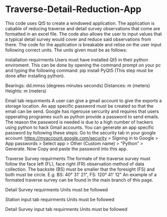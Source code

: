 # Traverse-Detail-Reduction-App
This code uses Qt5 to create a windowed application. The application is cabable of reducing traverse and detail survey observations that come are formatted in an excel file. The code also allows the user to input  values that a typical detail survey would cover and reduce said observations from there. 
The code for the application is breakable and relise on the user input following correct units. The units given must be as follows:

installation requirments
Users must have installed Qt5 in their python enviroment. This can be done by opening the command prompt on your pc and typing the following command: pip install PyQt5 (This step must be done after installing python).

Bearings: dd.mmss (degrees minutes seconds)
Distances: m (meters)
Heights: m (meters)


Email tab requirments
A user can give a gmail account to give the exports a storage location. An app specific password must be created so that the email can be send. Google has rigerouse sercurity and requires that users opperating programes such as python provide a password to send emails. The reason the password is needed is due to a high number of hackers using python to hack Gmail accounts. You can generate an app specific password by following these steps: 
Go to the security tab in your google account: https://myaccount.google.com/security > Signing in to Google > App passwords > Select app > Other (Custom name) > “Python” >  Generate. Now Copy and paste the password into this app.


Traverse Survey requirments
The formate of the traverse survey must follow the face left (FL), face right (FR) observation method of data collection. 
The backsite (BS) must be smaller that the foresight (FS) and both must be circle. E.g. BS: 40° 31' 21", FS: 120° 41' 12"
An example of a formated traverse survey can be found in the main branch of this page.


Detail Survey requirments
Units must be followed


Station input tab requirments
Units must be followed


Detail Survey input tab requirments
Units must be followed

